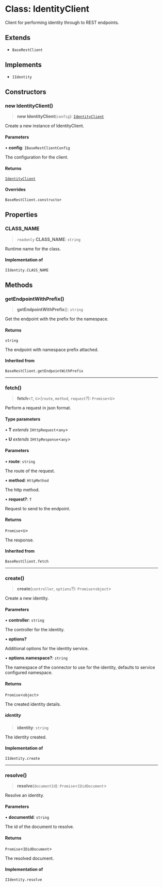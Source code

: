 # Class: IdentityClient

Client for performing identity through to REST endpoints.

## Extends

- `BaseRestClient`

## Implements

- `IIdentity`

## Constructors

### new IdentityClient()

> **new IdentityClient**(`config`): [`IdentityClient`](IdentityClient.md)

Create a new instance of IdentityClient.

#### Parameters

• **config**: `IBaseRestClientConfig`

The configuration for the client.

#### Returns

[`IdentityClient`](IdentityClient.md)

#### Overrides

`BaseRestClient.constructor`

## Properties

### CLASS\_NAME

> `readonly` **CLASS\_NAME**: `string`

Runtime name for the class.

#### Implementation of

`IIdentity.CLASS_NAME`

## Methods

### getEndpointWithPrefix()

> **getEndpointWithPrefix**(): `string`

Get the endpoint with the prefix for the namespace.

#### Returns

`string`

The endpoint with namespace prefix attached.

#### Inherited from

`BaseRestClient.getEndpointWithPrefix`

***

### fetch()

> **fetch**\<`T`, `U`\>(`route`, `method`, `request`?): `Promise`\<`U`\>

Perform a request in json format.

#### Type parameters

• **T** *extends* `IHttpRequest`\<`any`\>

• **U** *extends* `IHttpResponse`\<`any`\>

#### Parameters

• **route**: `string`

The route of the request.

• **method**: `HttpMethod`

The http method.

• **request?**: `T`

Request to send to the endpoint.

#### Returns

`Promise`\<`U`\>

The response.

#### Inherited from

`BaseRestClient.fetch`

***

### create()

> **create**(`controller`, `options`?): `Promise`\<`object`\>

Create a new identity.

#### Parameters

• **controller**: `string`

The controller for the identity.

• **options?**

Additional options for the identity service.

• **options.namespace?**: `string`

The namespace of the connector to use for the identity, defaults to service configured namespace.

#### Returns

`Promise`\<`object`\>

The created identity details.

##### identity

> **identity**: `string`

The identity created.

#### Implementation of

`IIdentity.create`

***

### resolve()

> **resolve**(`documentId`): `Promise`\<`IDidDocument`\>

Resolve an identity.

#### Parameters

• **documentId**: `string`

The id of the document to resolve.

#### Returns

`Promise`\<`IDidDocument`\>

The resolved document.

#### Implementation of

`IIdentity.resolve`
